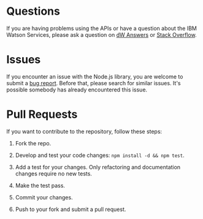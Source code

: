 # Questions

If you are having problems using the APIs or have a question about the IBM
Watson Services, please ask a question on
[dW Answers](https://developer.ibm.com/answers/questions/ask/?topics=watson)
or [Stack Overflow](http://stackoverflow.com/questions/ask?tags=ibm-watson).

# Issues

If you encounter an issue with the Node.js library, you are welcome to submit
a [bug report](https://github.com/watson-developer-cloud/nodejs-wrapper/issues).
Before that, please search for similar issues. It's possible somebody has
already encountered this issue.

# Pull Requests

If you want to contribute to the repository, follow these steps:

1. Fork the repo.

2. Develop and test your code changes: `npm install -d && npm test`.

3. Add a test for your changes. Only refactoring and documentation changes
require no new tests.

4. Make the test pass.

5. Commit your changes.

6. Push to your fork and submit a pull request.
